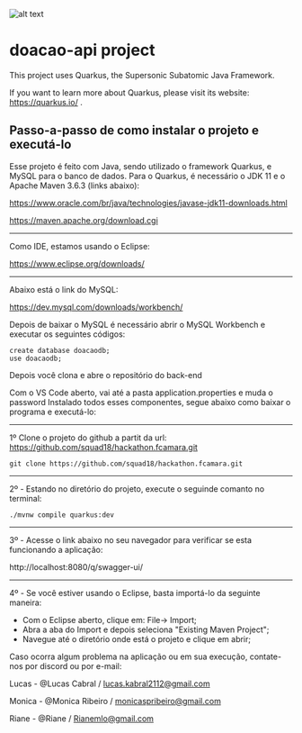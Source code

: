 ![alt text](https://i.postimg.cc/LXjTgrMH/Squad18-1.jpg)

# doacao-api project

This project uses Quarkus, the Supersonic Subatomic Java Framework.

If you want to learn more about Quarkus, please visit its website: https://quarkus.io/ .



## Passo-a-passo de como instalar o projeto e executá-lo

Esse projeto é feito com Java, sendo utilizado o framework Quarkus, e MySQL para o banco de dados.
Para o Quarkus, é necessário o JDK 11 e o Apache Maven 3.6.3 (links abaixo):

https://www.oracle.com/br/java/technologies/javase-jdk11-downloads.html

https://maven.apache.org/download.cgi


*****
Como IDE, estamos usando o Eclipse:

https://www.eclipse.org/downloads/

*****
Abaixo está o link do MySQL:

https://dev.mysql.com/downloads/workbench/


Depois de baixar o MySQL é necessário abrir o MySQL Workbench e executar os seguintes códigos:

```shell script
create database doacaodb;
use doacaodb;
```

Depois você clona e abre o repositório do back-end

Com o VS Code aberto, vai até a pasta application.properties e muda o password
Instalado todos esses componentes, segue abaixo como baixar o programa e executá-lo:



*****
1º Clone o projeto do github a partit da url: https://github.com/squad18/hackathon.fcamara.git 

```shell script
git clone https://github.com/squad18/hackathon.fcamara.git
```


*****
2º - Estando no diretório do projeto, execute o seguinde comanto no terminal:

```shell script
./mvnw compile quarkus:dev
```



*****
3º - Acesse o link abaixo no seu navegador para verificar se esta funcionando a aplicação:

http://localhost:8080/q/swagger-ui/




*****
4º - Se você estiver usando o Eclipse, basta importá-lo da seguinte maneira:

- Com o Eclipse aberto, clique em: File-> Import;
- Abra   a aba do Import e depois seleciona "Existing Maven Project";
- Navegue até o diretório onde está o projeto e clique em abrir;



Caso ocorra algum problema na aplicação ou em sua execução, contate-nos por discord ou por e-mail:

Lucas - @Lucas Cabral / lucas.kabral2112@gmail.com

Monica - @Monica Ribeiro / monicaspribeiro@gmail.com

Riane - @Riane / Rianemlo@gmail.com

